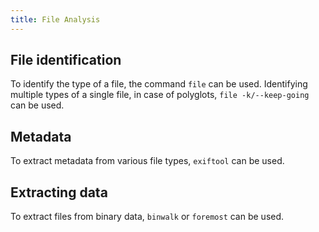 ```yaml
---
title: File Analysis
---
```


## File identification
To identify the type of a file, the command `file` can be used.
Identifying multiple types of a single file, in case of polyglots, `file -k/--keep-going` can be used.

## Metadata
To extract metadata from various file types, `exiftool` can be used.

## Extracting data
To extract files from binary data, `binwalk` or `foremost` can be used.
